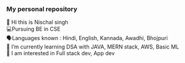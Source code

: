 ### My personal repository  
👋 Hi this is Nischal singh <br>
💻Pursuing BE in CSE<br>
🗣️Languages known : Hindi, English, Kannada, Awadhi, Bhojpuri<br>
🌱 I’m currently learning DSA with JAVA, MERN stack, AWS, Basic ML<br>
👀 I am  interested in Full stack dev, App dev <br>


